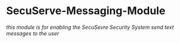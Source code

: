 
# SecuServe-Messaging-Module

*this module is for enabling the SecuSevre Security System send text messages to the user*

